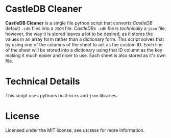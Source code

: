 # CastleDB Cleaner
**CastleDB Cleaner** is a single file python script that converts *CastleDB* default `.cdb` files into a `JSON` file. *CastleDBs* `.cdb` file is *technically* a `json` file, however, the way it is stored leaves a lot to be desired, as it stores the values in an array form rather than a dictionary form. This script solves that by using one of the columns of the sheet to act as the custom ID. Each line of the sheet will be stored into a dictionary using that ID column as the key making it much easier and nicer to use. Each sheet is also stored as it's own file.

# Technical Details
This script uses pythons built-in `os` and `json` libraries.

# License
Licensed under the MIT license, see `LICENSE` for more information.